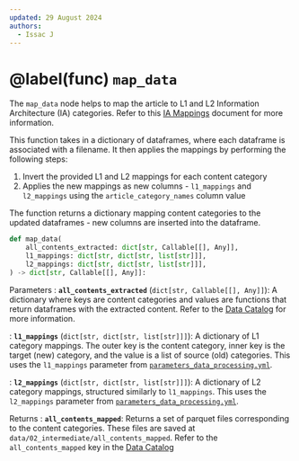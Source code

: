 ```yaml
---
updated: 29 August 2024
authors:
  - Issac J
---
```


# @label(func) `map_data`

The `map_data` node helps to map the article to L1 and L2 Information Architecture (IA) categories. Refer to this [IA Mappings](https://docs.google.com/spreadsheets/d/1bcmD7GXILn4LqF0Bo9dcdCnRomwCVFQv) document for more information.

This function takes in a dictionary of dataframes, where each dataframe is associated with a filename. It then applies the mappings by performing the following steps:

1. Invert the provided L1 and L2 mappings for each content category
2. Applies the new mappings as new columns - `l1_mappings` and `l2_mappings` using the `article_category_names` column value

The function returns a dictionary mapping content categories to the updated dataframes - new columns are inserted into the dataframe.

```python
def map_data(
    all_contents_extracted: dict[str, Callable[[], Any]],
    l1_mappings: dict[str, dict[str, list[str]]],
    l2_mappings: dict[str, dict[str, list[str]]],
) -> dict[str, Callable[[], Any]]:
```

Parameters
: **`all_contents_extracted`** (`dict[str, Callable[[], Any]]`):
A dictionary where keys are content categories and values are functions that return dataframes with the extracted content.
Refer to the [Data Catalog](https://github.com/Synapxe-DNA/healthhub-content-optimization/blob/main/content-optimization/conf/base/catalog.yml) for more information.

: **`l1_mappings`** (`dict[str, dict[str, list[str]]]`):
A dictionary of L1 category mappings. The outer key is the content category, inner key is the target (new) category, and the value is a list of source (old) categories.
This uses the `l1_mappings` parameter from [`parameters_data_processing.yml`](https://github.com/Synapxe-DNA/healthhub-content-optimization/blob/main/content-optimization/conf/base/parameters_data_processing.yml).

: **`l2_mappings`** (`dict[str, dict[str, list[str]]]`):
A dictionary of L2 category mappings, structured similarly to `l1_mappings`.
This uses the `l2_mappings` parameter from [`parameters_data_processing.yml`](https://github.com/Synapxe-DNA/healthhub-content-optimization/blob/main/content-optimization/conf/base/parameters_data_processing.yml).

Returns
: **`all_contents_mapped`**:
Returns a set of parquet files corresponding to the content categories. These files are saved at `data/02_intermediate/all_contents_mapped`. Refer to the `all_contents_mapped` key in the [Data Catalog](https://github.com/Synapxe-DNA/healthhub-content-optimization/blob/main/content-optimization/conf/base/catalog.yml)
